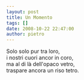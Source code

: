 ```yaml
---
layout: post
title: Un Momento
tags: []
date: 2008-10-22 22:47:00
author: pietro
---
```

Solo solo pur tra loro,<br/>i nostri cuori ancor in coro,<br/>ma al di là dell'opaco vetro,<br/>traspare ancora un riso tetro.
